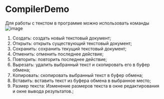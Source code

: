 # CompilerDemo
Для работы с текстом в программе можно использовать команды
![image](https://github.com/Radramor/CompilerDemo/assets/113186564/0b317a36-ce6f-4a1c-ac8f-70a0d88b8021)
1. Создать: создать новый текстовый документ;
2. Открыть: открыть существующий текстовый документ;
3. Сохранить: сохранить текущий текстовый документ;
4. Отменить: отменить последнее действие;
5. Повторить: повторить последнее действие;
6. Вырезать: удалить выбранный текст и скопировать его в буфер обмена;
7. Копировать: скопировать выбранный текст в буфер обмена;
8. Вставить: вставить текст из буфера обмена в выбранное место;
9. Размер текста: Изменение размеров текста в окне редактирования и окне вывода результатов.;
